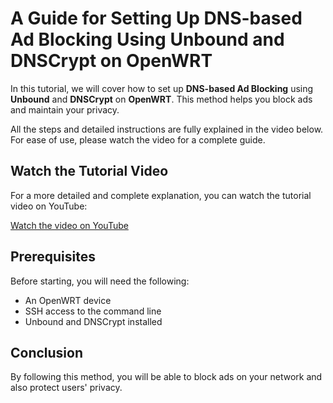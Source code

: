 # A Guide for Setting Up DNS-based Ad Blocking Using Unbound and DNSCrypt on OpenWRT

In this tutorial, we will cover how to set up **DNS-based Ad Blocking** using **Unbound** and **DNSCrypt** on **OpenWRT**. This method helps you block ads and maintain your privacy.

All the steps and detailed instructions are fully explained in the video below. For ease of use, please watch the video for a complete guide.

## Watch the Tutorial Video

For a more detailed and complete explanation, you can watch the tutorial video on YouTube:

[Watch the video on YouTube](https://www.youtube.com/watch?v=cQIz-Idg4Yw&t=99s)

## Prerequisites

Before starting, you will need the following:
- An OpenWRT device
- SSH access to the command line
- Unbound and DNSCrypt installed

## Conclusion

By following this method, you will be able to block ads on your network and also protect users' privacy.
